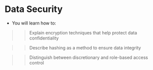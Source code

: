 # Data Security
- You will learn how to:

>> Explain encryption techniques that help protect data confidentiality

>> Describe hashing as a method to ensure data integrity

>> Distinguish between discretionary and role-based access control
